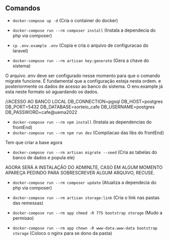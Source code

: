 ## Comandos

- `docker-compose up -d` (Cria o container do docker)

- `docker-compose run --rm composer install` (Instala a dependecia do php via composer)

- `cp .env.example .env` (Copia e cria o arquivo de configuracao do laravel)

- `docker-compose run --rm artisan key:generate` (Gera a chave do sistema)

O arquivo .env deve ser configurado nesse momento para que o comando migrate funcione.
É fundamental que a configuração esteja nesta ordem.
e posteriormente os dados de acesso ao banco do sistema. O env.example já esta neste formato só 
aguardando os dados.

//ACESSO AO BANCO LOCAL
DB_CONNECTION=pgsql
DB_HOST=postgres
DB_PORT=5432
DB_DATABASE=sorteio_cafe
DB_USERNAME=postgres
DB_PASSWORD=cafe@uema2022

- `docker-compose run --rm npm install` (Instala as dependencias do frontEnd)
- `docker-compose run --rm npm run dev` (Compilacao das libs do frontEnd)

Tem que criar a base agora
- `docker-compose run --rm artisan migrate --seed` (Cria as tabelas do banco de dados e popula ele)

AGORA SERÁ A INSTALAÇÃO DO ADMINLTE, CASO EM ALGUM MOMENTO APAREÇA PEDINDO PARA SOBRESCREVER
ALGUM ARQUIVO, RECUSE.

- `docker-compose run --rm composer update` (Atualiza a dependecia do php via composer)

- `docker-compose run --rm artisan storage:link` (Cria o link nas pastas das remessas)

- `docker-compose run --rm app chmod -R 775 bootstrap storage` (Mudo a permisao)
- `docker-compose run --rm app chown -R www-data.www-data bootstrap storage` (Coloco o nginx para se dono da pasta)